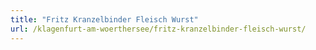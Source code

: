```yaml
---
title: "Fritz Kranzelbinder Fleisch Wurst"
url: /klagenfurt-am-woerthersee/fritz-kranzelbinder-fleisch-wurst/
---
```

